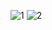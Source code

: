 ![1](https://github.com/Bishozit/Hharry_Potter_Character_Details-/assets/110930138/ebe1418f-297a-4dfd-8fcc-d4aae25e1872)
![2](https://github.com/Bishozit/Hharry_Potter_Character_Details-/assets/110930138/6a626a21-7d88-43e4-ad46-77295d4473f6)

